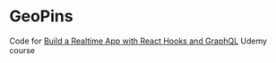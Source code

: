 # GeoPins

Code for [Build a Realtime App with React Hooks and GraphQL](https://www.udemy.com/build-a-realtime-app-with-react-hooks-and-graphql/) Udemy course
